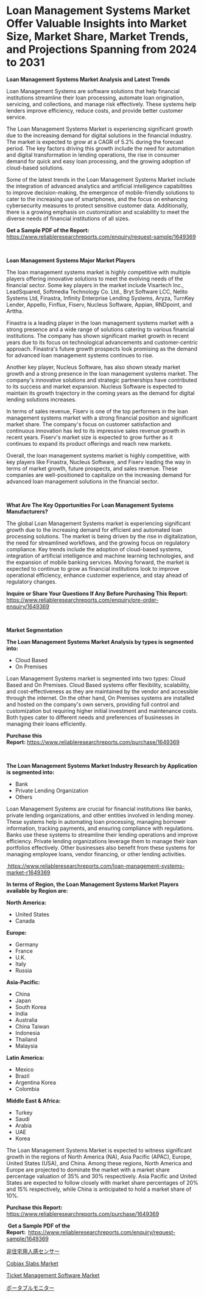 <p><h1>Loan Management Systems Market Offer Valuable Insights into Market Size, Market Share, Market Trends, and Projections Spanning from 2024 to 2031</h1></p><p><strong>Loan Management Systems Market Analysis and Latest Trends</strong></p>
<p><p>Loan Management Systems are software solutions that help financial institutions streamline their loan processing, automate loan origination, servicing, and collections, and manage risk effectively. These systems help lenders improve efficiency, reduce costs, and provide better customer service.</p><p>The Loan Management Systems Market is experiencing significant growth due to the increasing demand for digital solutions in the financial industry. The market is expected to grow at a CAGR of 5.2% during the forecast period. The key factors driving this growth include the need for automation and digital transformation in lending operations, the rise in consumer demand for quick and easy loan processing, and the growing adoption of cloud-based solutions.</p><p>Some of the latest trends in the Loan Management Systems Market include the integration of advanced analytics and artificial intelligence capabilities to improve decision-making, the emergence of mobile-friendly solutions to cater to the increasing use of smartphones, and the focus on enhancing cybersecurity measures to protect sensitive customer data. Additionally, there is a growing emphasis on customization and scalability to meet the diverse needs of financial institutions of all sizes.</p></p>
<p><strong>Get a Sample PDF of the Report:&nbsp;</strong> <a href="https://www.reliableresearchreports.com/enquiry/request-sample/1649369">https://www.reliableresearchreports.com/enquiry/request-sample/1649369</a></p>
<p>&nbsp;</p>
<p><strong>Loan Management Systems Major Market Players</strong></p>
<p><p>The loan management systems market is highly competitive with multiple players offering innovative solutions to meet the evolving needs of the financial sector. Some key players in the market include Visartech Inc., LeadSquared, Softmedia Technology Co. Ltd., Bryt Software LCC, Nelito Systems Ltd, Finastra, Infinity Enterprise Lending Systems, Aryza, TurnKey Lender, Appello, Finflux, Fiserv, Nucleus Software, Appian, RNDpoint, and Arttha.</p><p>Finastra is a leading player in the loan management systems market with a strong presence and a wide range of solutions catering to various financial institutions. The company has shown significant market growth in recent years due to its focus on technological advancements and customer-centric approach. Finastra's future growth prospects look promising as the demand for advanced loan management systems continues to rise.</p><p>Another key player, Nucleus Software, has also shown steady market growth and a strong presence in the loan management systems market. The company's innovative solutions and strategic partnerships have contributed to its success and market expansion. Nucleus Software is expected to maintain its growth trajectory in the coming years as the demand for digital lending solutions increases.</p><p>In terms of sales revenue, Fiserv is one of the top performers in the loan management systems market with a strong financial position and significant market share. The company's focus on customer satisfaction and continuous innovation has led to its impressive sales revenue growth in recent years. Fiserv's market size is expected to grow further as it continues to expand its product offerings and reach new markets.</p><p>Overall, the loan management systems market is highly competitive, with key players like Finastra, Nucleus Software, and Fiserv leading the way in terms of market growth, future prospects, and sales revenue. These companies are well-positioned to capitalize on the increasing demand for advanced loan management solutions in the financial sector.</p></p>
<p>&nbsp;</p>
<p><strong>What Are The Key Opportunities For Loan Management Systems Manufacturers?</strong></p>
<p><p>The global Loan Management Systems market is experiencing significant growth due to the increasing demand for efficient and automated loan processing solutions. The market is being driven by the rise in digitalization, the need for streamlined workflows, and the growing focus on regulatory compliance. Key trends include the adoption of cloud-based systems, integration of artificial intelligence and machine learning technologies, and the expansion of mobile banking services. Moving forward, the market is expected to continue to grow as financial institutions look to improve operational efficiency, enhance customer experience, and stay ahead of regulatory changes.</p></p>
<p><strong>Inquire or Share Your Questions If Any Before Purchasing This Report:</strong> <a href="https://www.reliableresearchreports.com/enquiry/pre-order-enquiry/1649369">https://www.reliableresearchreports.com/enquiry/pre-order-enquiry/1649369</a></p>
<p>&nbsp;</p>
<p><strong>Market Segmentation</strong></p>
<p><strong>The Loan Management Systems Market Analysis by types is segmented into:</strong></p>
<p><ul><li>Cloud Based</li><li>On Premises</li></ul></p>
<p><p>Loan Management Systems market is segmented into two types: Cloud Based and On Premises. Cloud Based systems offer flexibility, scalability, and cost-effectiveness as they are maintained by the vendor and accessible through the internet. On the other hand, On Premises systems are installed and hosted on the company's own servers, providing full control and customization but requiring higher initial investment and maintenance costs. Both types cater to different needs and preferences of businesses in managing their loans efficiently.</p></p>
<p><strong>Purchase this Report:&nbsp;</strong><a href="https://www.reliableresearchreports.com/purchase/1649369">https://www.reliableresearchreports.com/purchase/1649369</a></p>
<p>&nbsp;</p>
<p><strong>The Loan Management Systems Market Industry Research by Application is segmented into:</strong></p>
<p><ul><li>Bank</li><li>Private Lending Organization</li><li>Others</li></ul></p>
<p><p>Loan Management Systems are crucial for financial institutions like banks, private lending organizations, and other entities involved in lending money. These systems help in automating loan processing, managing borrower information, tracking payments, and ensuring compliance with regulations. Banks use these systems to streamline their lending operations and improve efficiency. Private lending organizations leverage them to manage their loan portfolios effectively. Other businesses also benefit from these systems for managing employee loans, vendor financing, or other lending activities.</p></p>
<p><a href="https://www.reliableresearchreports.com/loan-management-systems-market-r1649369">&nbsp;https://www.reliableresearchreports.com/loan-management-systems-market-r1649369</a></p>
<p><strong>In terms of Region, the Loan Management Systems Market Players available by Region are:</strong></p>
<p>
    <p> <strong> North America: </strong>
        <ul>
            <li>United States</li>
            <li>Canada</li>
        </ul>
        </p> 
    <p> <strong> Europe: </strong>
        <ul>
            <li>Germany</li>
            <li>France</li>
            <li>U.K.</li>
            <li>Italy</li>
            <li>Russia</li>
        </ul>
        </p> 
    <p> <strong> Asia-Pacific: </strong>
        <ul>
            <li>China</li>
            <li>Japan</li>
            <li>South Korea</li>
            <li>India</li>
            <li>Australia</li>
            <li>China Taiwan</li>
            <li>Indonesia</li>
            <li>Thailand</li>
            <li>Malaysia</li>
        </ul>
        </p> 
    <p> <strong> Latin America: </strong>
        <ul>
            <li>Mexico</li>
            <li>Brazil</li>
            <li>Argentina Korea</li>
            <li>Colombia</li>
        </ul>
        </p> 
    <p> <strong> Middle East & Africa: </strong>
        <ul>
            <li>Turkey</li>
            <li>Saudi</li>
            <li>Arabia</li>
            <li>UAE</li>
            <li>Korea</li>
        </ul>
    </p>
    </p>
<p><p>The Loan Management Systems Market is expected to witness significant growth in the regions of North America (NA), Asia Pacific (APAC), Europe, United States (USA), and China. Among these regions, North America and Europe are projected to dominate the market with a market share percentage valuation of 35% and 30% respectively. Asia Pacific and United States are expected to follow closely with market share percentages of 20% and 15% respectively, while China is anticipated to hold a market share of 10%.</p></p>
<p><strong>Purchase this Report: </strong><a href="https://www.reliableresearchreports.com/purchase/1649369">https://www.reliableresearchreports.com/purchase/1649369</a></p>
<p>&nbsp;<strong>Get a Sample PDF of the Report:&nbsp;&nbsp;</strong><a href="https://www.reliableresearchreports.com/enquiry/request-sample/1649369">https://www.reliableresearchreports.com/enquiry/request-sample/1649369</a></p>
<p><strong></strong></p>
<p><p><a href="https://github.com/Andrewones2023/Market-Research-Report-List-2/blob/main/9587717180124.md">非住宅用人感センサー</a></p><p><a href="https://github.com/JermaineCrona2023/Market-Research-Report-List-1/blob/main/cobiax-slabs-market.md">Cobiax Slabs Market</a></p><p><a href="https://github.com/ctanaka235/Market-Research-Report-List-1/blob/main/ticket-management-software-market.md">Ticket Management Software Market</a></p><p><a href="https://github.com/hardee896/Market-Research-Report-List-2/blob/main/5098131180123.md">ポータブルモニター</a></p></p>